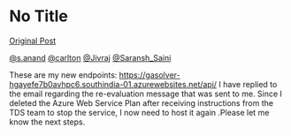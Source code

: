 # No Title

[Original Post](https://discourse.onlinedegree.iitm.ac.in/t/169029/620)

<p><a class="mention" href="/u/s.anand">@s.anand</a>  <a class="mention" href="/u/carlton">@carlton</a> <a class="mention" href="/u/jivraj">@Jivraj</a>  <a class="mention" href="/u/saransh_saini">@Saransh_Saini</a></p>
<p>These are my new endpoints:       <a href="https://gasolver-hgayefe7b0avhpc6.southindia-01.azurewebsites.net/api/" rel="noopener nofollow ugc">https://gasolver-hgayefe7b0avhpc6.southindia-01.azurewebsites.net/api/</a>           I have replied to the email regarding the re-evaluation message that was sent to me. Since I deleted the Azure Web Service Plan after receiving instructions from the TDS team to stop the service, I now need to host it again .Please let me know the next steps.</p>